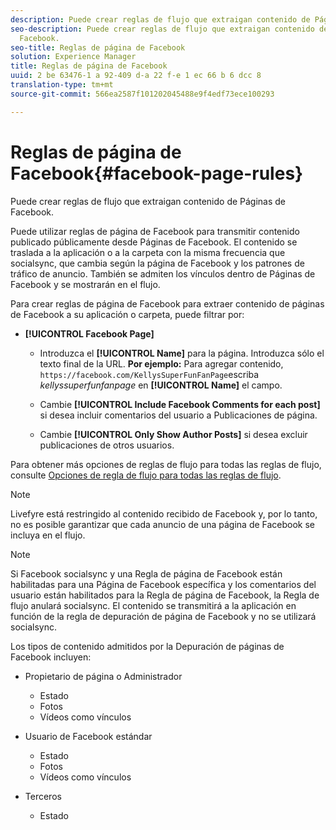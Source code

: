 ```yaml
---
description: Puede crear reglas de flujo que extraigan contenido de Páginas de Facebook.
seo-description: Puede crear reglas de flujo que extraigan contenido de Páginas de
  Facebook.
seo-title: Reglas de página de Facebook
solution: Experience Manager
title: Reglas de página de Facebook
uuid: 2 be 63476-1 a 92-409 d-a 22 f-e 1 ec 66 b 6 dcc 8
translation-type: tm+mt
source-git-commit: 566ea2587f101202045488e9f4edf73ece100293

---
```



# Reglas de página de Facebook{#facebook-page-rules}

Puede crear reglas de flujo que extraigan contenido de Páginas de Facebook.

Puede utilizar reglas de página de Facebook para transmitir contenido publicado públicamente desde Páginas de Facebook. El contenido se traslada a la aplicación o a la carpeta con la misma frecuencia que socialsync, que cambia según la página de Facebook y los patrones de tráfico de anuncio. También se admiten los vínculos dentro de Páginas de Facebook y se mostrarán en el flujo.

Para crear reglas de página de Facebook para extraer contenido de páginas de Facebook a su aplicación o carpeta, puede filtrar por:

* **[!UICONTROL Facebook Page]**

   * Introduzca el **[!UICONTROL Name]** para la página. Introduzca sólo el texto final de la URL. **Por ejemplo:** Para agregar contenido, `https://facebook.com/KellysSuperFunFanPage`escriba *kellyssuperfunfanpage* en **[!UICONTROL Name]** el campo.

   * Cambie **[!UICONTROL Include Facebook Comments for each post]** si desea incluir comentarios del usuario a Publicaciones de página.
   * Cambie **[!UICONTROL Only Show Author Posts]** si desea excluir publicaciones de otros usuarios.

Para obtener más opciones de reglas de flujo para todas las reglas de flujo, consulte [Opciones de regla de flujo para todas las reglas de flujo](../c-streams/c-stream-rule-options-for-all-stream-rules.md#c_stream_rule_options_for_all_stream_rules).

>[!NOTE]
>
>Livefyre está restringido al contenido recibido de Facebook y, por lo tanto, no es posible garantizar que cada anuncio de una página de Facebook se incluya en el flujo.

>[!NOTE]
>
>Si Facebook socialsync y una Regla de página de Facebook están habilitadas para una Página de Facebook específica y los comentarios del usuario están habilitados para la Regla de página de Facebook, la Regla de flujo anulará socialsync. El contenido se transmitirá a la aplicación en función de la regla de depuración de página de Facebook y no se utilizará socialsync.

Los tipos de contenido admitidos por la Depuración de páginas de Facebook incluyen:

* Propietario de página o Administrador

   * Estado
   * Fotos
   * Vídeos como vínculos

* Usuario de Facebook estándar

   * Estado
   * Fotos
   * Vídeos como vínculos

* Terceros

   * Estado

